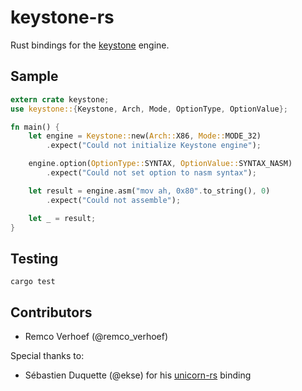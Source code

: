 # keystone-rs
Rust bindings for the [keystone](http://www.keystone-engine.org/) engine.

## Sample
```rust
extern crate keystone;
use keystone::{Keystone, Arch, Mode, OptionType, OptionValue};

fn main() {
    let engine = Keystone::new(Arch::X86, Mode::MODE_32)
        .expect("Could not initialize Keystone engine");

    engine.option(OptionType::SYNTAX, OptionValue::SYNTAX_NASM)
        .expect("Could not set option to nasm syntax");

    let result = engine.asm("mov ah, 0x80".to_string(), 0)
        .expect("Could not assemble");

    let _ = result;
}
```

## Testing
```
cargo test
```

## Contributors
- Remco Verhoef (@remco_verhoef)

Special thanks to:
- Sébastien Duquette (@ekse) for his [unicorn-rs](https://github.com/ekse/unicorn-rs) binding

